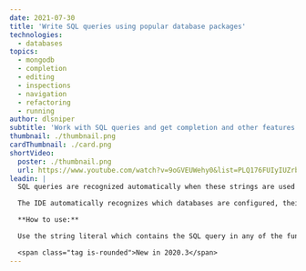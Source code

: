 ```yaml
---
date: 2021-07-30
title: 'Write SQL queries using popular database packages'
technologies:
  - databases
topics:
  - mongodb
  - completion
  - editing
  - inspections
  - navigation
  - refactoring
  - running
author: dlsniper
subtitle: 'Work with SQL queries and get completion and other features automatically.'
thumbnail: ./thumbnail.png
cardThumbnail: ./card.png
shortVideo:
  poster: ./thumbnail.png
  url: https://www.youtube.com/watch?v=9oGVEUWehy0&list=PLQ176FUIyIUZrbrlz4AY1V8VzBJKZyVlW&index=4
leadin: |
  SQL queries are recognized automatically when these strings are used in popular SQL packages such as _database/sql_, _github.com/jmoiron/sqlx_, and _github.com/gobuffalo/pop_.

  The IDE automatically recognizes which databases are configured, their type, e.g. Postgres, MongoDB, etc., and provides all features available to query, refactor, or reference the database.

  **How to use:**

  Use the string literal which contains the SQL query in any of the functions accepting queries from one of the supported packages and they'll be recognized automatically.

  <span class="tag is-rounded">New in 2020.3</span>
---
```


